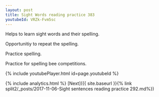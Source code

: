 ```yaml
---
layout: post
title: Sight Words reading practice 383
youtubeId: VRZk-Fvm5sc
---
```

 
 
Helps to learn sight words and their spelling.

Opportunitiy to repeat the spelling. 

Practice spelling. 
 
Practice for spelling bee competitions. 
 
{% include youtubePlayer.html id=page.youtubeId %}
 
 
{% include analytics.html %} 
[Next]({{ site.baseurl }}{% link  split2/_posts/2017-11-06-Sight sentences reading practice 292.md%})
 
